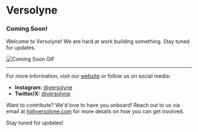 # Versolyne

### Coming Soon!

Welcome to Versolyne! We are hard at work building something. Stay tuned for updates.

![Coming Soon GIF](https://media.giphy.com/media/0jzKx0JIwHHZ404zrq/giphy.gif)

---

For more information, visit our [website](https://www.versolyne.com) or follow us on social media:

- **Instagram:** [@versolyne](https://www.instagram.com/versolyne)
- **Twitter/X:** [@versolyne](https://www.twitter.com/versolyne)

Want to contribute? We'd love to have you onboard! Reach out to us via email at [hi@versolyne.com](mailto:hi@versolyne.com) for more details on how you can get involved.

Stay tuned for updates!
